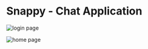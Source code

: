 # Snappy - Chat Application 


![login page](./images/snappy_login.png)

![home page](./images/snappy.png)

